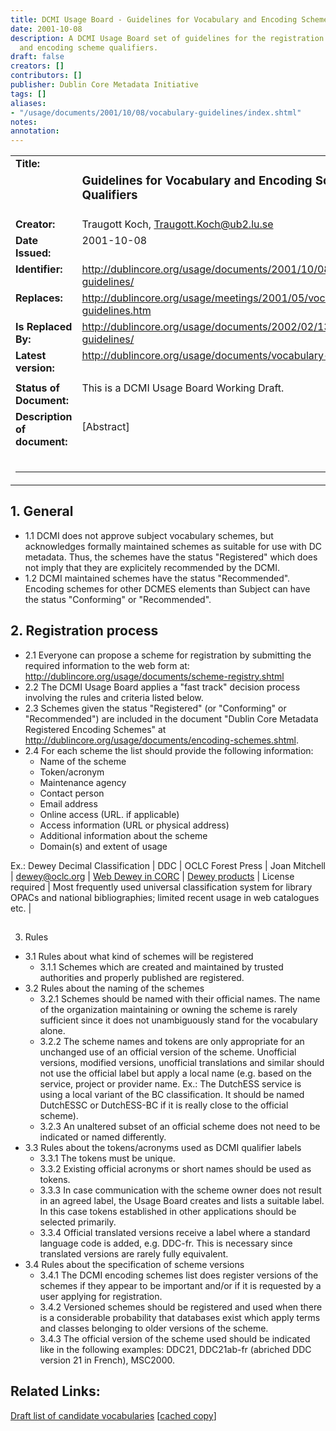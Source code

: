 ```yaml
---
title: DCMI Usage Board - Guidelines for Vocabulary and Encoding Scheme Qualifiers
date: 2001-10-08
description: A DCMI Usage Board set of guidelines for the registration of vocabulary
  and encoding scheme qualifiers.
draft: false
creators: []
contributors: []
publisher: Dublin Core Metadata Initiative
tags: []
aliases:
- "/usage/documents/2001/10/08/vocabulary-guidelines/index.shtml"
notes: 
annotation: 
---
```


<!--#include virtual="/ssi/header.shtml" --><table summary="A layout table with descriptive information about this document." border="0" width="100%" cellspacing="0" cellpadding="2">
  <tr>
    <td align="right" valign="top" width="23%" height="30">
      <div align="left">
        <strong>Title:</strong>
      </div>
    </td>
    <td align="right" valign="top" width="77%" height="30">
      <div align="left">
        <h3>Guidelines for Vocabulary and Encoding Scheme
          Qualifiers</h3>
      </div>
    </td>
  </tr>
  <tr>
    <td align="right" valign="top" width="23%">
      <div align="left">
        <strong>Creator:</strong>
      </div>
    </td>
    <td align="right" valign="top" width="77%">
      <div align="left">
        Traugott Koch, <a href="mailto:Traugott.Koch@ub2.lu.se">Traugott.Koch@ub2.lu.se</a>
      </div>
    </td>
  </tr>
  <tr>
    <td align="right" valign="top" width="23%">
      <div align="left">
        <strong>Date Issued:</strong>
      </div>
    </td>
    <td align="right" valign="top" width="77%">
      <div align="left">
        2001-10-08
      </div>
    </td>
  </tr>
  <tr>
    <td align="right" valign="top" width="23%" height="22">
      <div align="left">
        <strong>Identifier:</strong>
      </div>
    </td>
    <td align="right" valign="top" width="77%" height="22">
      <div align="left">
        <a href="/usage/documents/2001/10/08/vocabulary-guidelines/">
          http://dublincore.org/usage/documents/2001/10/08/vocabulary-guidelines/</a>
      </div>
    </td>
  </tr>
  <tr>
    <td align="right" valign="top" width="23%">
      <div align="left">
        <strong>Replaces:</strong>
      </div>
    </td>
    <td align="right" valign="top" width="77%">
      <div align="left">
        <a href="/usage/meetings/2001/05/vocabulary-guidelines.htm">
          http://dublincore.org/usage/meetings/2001/05/vocabulary-guidelines.htm</a>
      </div>
    </td>
  </tr>
  <tr>
    <td align="right" valign="top" width="23%">
      <div align="left">
        <strong>Is Replaced By:</strong>
      </div>
    </td>
    <td align="right" valign="top" width="77%">
      <div align="left">
        <a href="/usage/documents/2002/02/13/vocabulary-guidelines/">
          http://dublincore.org/usage/documents/2002/02/13/vocabulary-guidelines/</a>
      </div>
    </td>
  </tr>
  <tr>
    <td align="right" valign="top" width="23%">
      <div align="left">
        <strong>Latest version:</strong>
      </div>
    </td>
    <td align="right" valign="top" width="77%">
      <div align="left">
        <a href="/usage/documents/vocabulary-guidelines/">http://dublincore.org/usage/documents/vocabulary-guidelines/</a>
      </div>
    </td>
  </tr>
  <tr>
    <td width="23%" valign="top">
    </td>
    <td width="77%" valign="top">
    </td>
  </tr>
  <tr>
    <td valign="top" width="23%" height="18"><b>Status of
        Document:</b></td>
    <td valign="top" width="77%" height="18">This is a DCMI
      Usage Board Working Draft.</td>
  </tr>
  <tr>
    <td valign="top" width="23%" height="82">
      <strong>Description of document:</strong>
    </td>
    <td valign="top" width="77%" height="82">
      <p>[Abstract]</p>
    </td>
  </tr>
  <tr>
    <td valign="top" colspan="2">
      <hr>
    </td>
  </tr>
</table>

## 1. General

- 1.1 DCMI does not approve subject vocabulary schemes, but acknowledges formally maintained schemes as suitable for use with DC metadata. Thus, the schemes have the status "Registered" which does not imply that they are explicitely recommended by the DCMI.
- 1.2 DCMI maintained schemes have the status "Recommended". Encoding schemes for other DCMES elements than Subject can have the status "Conforming" or "Recommended".

## 2. Registration process

- 2.1 Everyone can propose a scheme for registration by submitting the required information to the web form at: http://dublincore.org/usage/documents/scheme-registry.shtml
- 2.2 The DCMI Usage Board applies a "fast track" decision process involving the rules and criteria listed below.
- 2.3 Schemes given the status "Registered" (or "Conforming" or "Recommended") are included in the document "Dublin Core Metadata Registered Encoding Schemes" at http://dublincore.org/usage/documents/encoding-schemes.shtml.
- 2.4 For each scheme the list should provide the following information: 
  - Name of the scheme
  - Token/acronym
  - Maintenance agency
  - Contact person
  - Email address
  - Online access (URL. if applicable)
  - Access information (URL or physical address)
  - Additional information about the scheme
  - Domain(s) and extent of usage 

Ex.: Dewey Decimal Classification | DDC | OCLC Forest Press | Joan Mitchell | dewey@oclc.org | [Web Dewey in CORC](http://www.oclc.org/corc/) | [Dewey products](http://www.oclc.org/fp/products/index.htm) | License required | Most frequently used universal classification system for library OPACs and national bibliographies; limited recent usage in web catalogues etc. |

##   
 3. Rules

- 3.1 Rules about what kind of schemes will be registered 
  - 3.1.1 Schemes which are created and maintained by trusted authorities and properly published are registered.
- 3.2 Rules about the naming of the schemes 
  - 3.2.1 Schemes should be named with their official names. The name of the organization maintaining or owning the scheme is rarely sufficient since it does not unambiguously stand for the vocabulary alone.
  - 3.2.2 The scheme names and tokens are only appropriate for an unchanged use of an official version of the scheme. Unofficial versions, modified versions, unofficial translations and similar should not use the official label but apply a local name (e.g. based on the service, project or provider name. Ex.: The DutchESS service is using a local variant of the BC classification. It should be named DutchESSC or DutchESS-BC if it is really close to the official scheme).
  - 3.2.3 An unaltered subset of an official scheme does not need to be indicated or named differently.
- 3.3 Rules about the tokens/acronyms used as DCMI qualifier labels 
  - 3.3.1 The tokens must be unique.
  - 3.3.2 Existing official acronyms or short names should be used as tokens.
  - 3.3.3 In case communication with the scheme owner does not result in an agreed label, the Usage Board creates and lists a suitable label. In this case tokens established in other applications should be selected primarily.
  - 3.3.4 Official translated versions receive a label where a standard language code is added, e.g. DDC-fr. This is necessary since translated versions are rarely fully equivalent.
- 3.4 Rules about the specification of scheme versions 
  - 3.4.1 The DCMI encoding schemes list does register versions of the schemes if they appear to be important and/or if it is requested by a user applying for registration.
  - 3.4.2 Versioned schemes should be registered and used when there is a considerable probability that databases exist which apply terms and classes belonging to older versions of the scheme.
  - 3.4.3 The official version of the scheme used should be indicated like in the following examples: DDC21, DDC21ab-fr (abriched DDC version 21 in French), MSC2000.

## Related Links:  

[Draft list of candidate vocabularies](http://www.lub.lu.se/%7Etraugott/drafts/DC-Vocabulary-Qualifiers.html) [[cached copy](/usage/meetings/2001/05/DC-vocabulary-qualifiers.htm)]

<!--#include virtual="/ssi/footer.shtml" -->

&nbsp;

